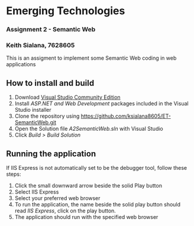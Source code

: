 # Emerging Technologies
### Assignment 2 - Semantic Web
### Keith Sialana, 7628605

This is an assigment to implement some Semantic Web coding in web applications

## How to install and build
1. Download [Visual Studio Community Edition](https://visualstudio.microsoft.com/vs/community/)
2. Install _ASP.NET and Web Development_ packages included in the Visual Studio installer
3. Clone the repository using https://github.com/ksialana8605/ET-SemanticWeb.git
4. Open the Solution file _A2SemanticWeb.sln_ with Visual Studio
5. Click _Build > Build Solution_

## Running the application
If IIS Express is not automatically set to be the debugger tool, follow these steps:

1. Click the small downward arrow beside the solid Play button
2. Select IIS Express
3. Select your preferred web browser
4. To run the application, the name beside the solid play button should read _IIS Express_, click on the play button.
5. The application should run with the specified web browser